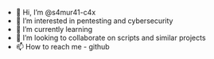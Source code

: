 - 👋 Hi, I’m @s4mur41-c4x
- 👀 I’m interested in pentesting and cybersecurity
- 🌱 I’m currently learning 
- 💞️ I’m looking to collaborate on scripts and similar projects
- 📫 How to reach me - github

<!---
s4mur41-c4x/s4mur41-c4x is a ✨ special ✨ repository because its `README.md` (this file) appears on your GitHub profile.
You can click the Preview link to take a look at your changes.
--->
